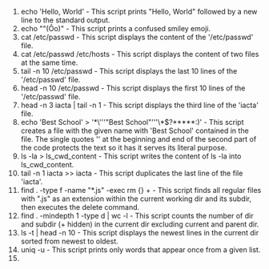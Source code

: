 1. echo 'Hello, World' - This script prints "Hello, World" followed by a new line to the standard output.
2. echo "\"(Ôo)" - This script prints a confused smiley emoji.
3. cat /etc/passwd - This script displays the content of the '/etc/passwd' file.
4. cat /etc/passwd /etc/hosts - This script displays the content of two files at the same time.
5. tail -n 10 /etc/passwd - This script displays the last 10 lines of the '/etc/passwd' file. 
6. head -n 10 /etc/passwd - This script displays the first 10 lines of the '/etc/passwd' file.
7. head -n 3 iacta | tail -n 1 - This script displays the third line of the 'iacta' file.
8. echo 'Best School' > '\*\\'\''"Best School"\'\''\\*$\?\*\*\*\*\*:)' - This script creates a file with the given name with 'Best School' contained in the file. The single quotes '' at the beginning and end of the second part of the code protects the text so it has it serves its literal purpose.
9. ls -la > ls_cwd_content - This script writes the content of ls -la into ls_cwd_content.
10. tail -n 1 iacta >> iacta - This script duplicates the last line of the file 'iacta'.
11. find . -type f -name "*.js" -exec rm {} + - This script finds all regular files with ".js" as an extension within the current working dir and its subdir, then executes the delete command.
12. find . -mindepth 1 -type d | wc -l - This script counts the number of dir and subdir (+ hidden) in the current dir excluding current and parent dir.
13. ls -t | head -n 10 - This script displays the newest lines in the current dir sorted from newest to oldest.
14. uniq -u - This script prints only words that appear once from a given list.
15. 